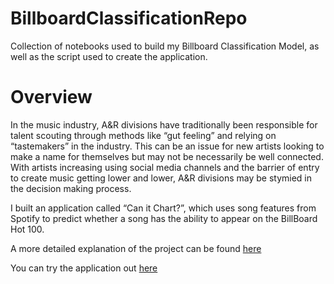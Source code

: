 # BillboardClassificationRepo
Collection of notebooks used to build my Billboard Classification Model, as well as the script used to create the application.

# Overview
In the music industry, A&R divisions have traditionally been responsible for talent scouting through methods like “gut feeling” and relying on “tastemakers” in the industry. This can be an issue for new artists looking to make a name for themselves but may not be necessarily be well connected. With artists increasing using social media channels and the barrier of entry to create music getting lower and lower, A&R divisions may be stymied in the decision making process.

I built an application called “Can it Chart?”, which uses song features from Spotify to predict whether a song has the ability to appear on the BillBoard Hot 100.

A more detailed explanation of the project can be found [here](https://lance-wong.github.io/Canitchart/)

You can try the application out [here](http://canitchart.us-east-2.elasticbeanstalk.com/)

